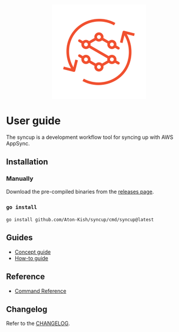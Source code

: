 <!-- markdownlint-disable MD041 -->
<div align="center">
  <img src="../logo.svg" alt="syncup" title="syncup" width="256" />
</div>

# User guide

The syncup is a development workflow tool for syncing up with AWS AppSync.

## Installation

### Manually

Download the pre-compiled binaries from the [releases page](https://github.com/Aton-Kish/syncup/releases).

### `go install`

```shell
go install github.com/Aton-Kish/syncup/cmd/syncup@latest
```

## Guides

- [Concept guide](./concept-guide.md)
- [How-to guide](./how-to-guide.md)

## Reference

- [Command Reference](./reference/README.md)

## Changelog

Refer to the [CHANGELOG](../CHANGELOG.md).
